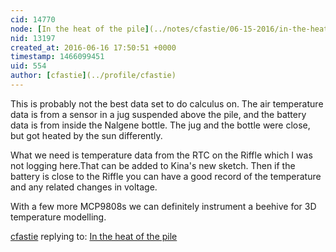 ```yaml
---
cid: 14770
node: [In the heat of the pile](../notes/cfastie/06-15-2016/in-the-heat-of-the-pile)
nid: 13197
created_at: 2016-06-16 17:50:51 +0000
timestamp: 1466099451
uid: 554
author: [cfastie](../profile/cfastie)
---
```


This is probably not the best data set to do calculus on. The air temperature data is from a sensor in a jug suspended above the pile, and the battery data is from inside the Nalgene bottle. The jug and the bottle were close, but got heated by the sun differently. 

What we need is temperature data from the RTC on the Riffle which I was not logging here.That can be added to Kina's new sketch. Then if the battery is close to the Riffle you  can have a good record of the temperature and any related changes in voltage. 

With a few more MCP9808s we can definitely instrument a beehive for 3D temperature modelling.

[cfastie](../profile/cfastie) replying to: [In the heat of the pile](../notes/cfastie/06-15-2016/in-the-heat-of-the-pile)

